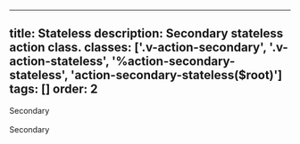 <!--
 *              Copyright (c) 2025 Visa, Inc.
 *
 * Licensed under the Apache License, Version 2.0 (the "License");
 * you may not use this file except in compliance with the License.
 * You may obtain a copy of the License at
 *
 *         http://www.apache.org/licenses/LICENSE-2.0
 *
 * Unless required by applicable law or agreed to in writing, software
 * distributed under the License is distributed on an "AS IS" BASIS,
 * WITHOUT WARRANTIES OR CONDITIONS OF ANY KIND, either express or implied.
 * See the License for the specific language governing permissions and
 * limitations under the License.
 *
 -->
---
title: Stateless
description: Secondary stateless action class.
classes: ['.v-action-secondary', '.v-action-stateless', '%action-secondary-stateless', 'action-secondary-stateless($root)']
tags: []
order: 2
---

<div class="v-action-stateless v-action-secondary">
  Secondary
</div>
<br/>
<span class="v-action-stateless v-action-secondary">
  Secondary
</span>
